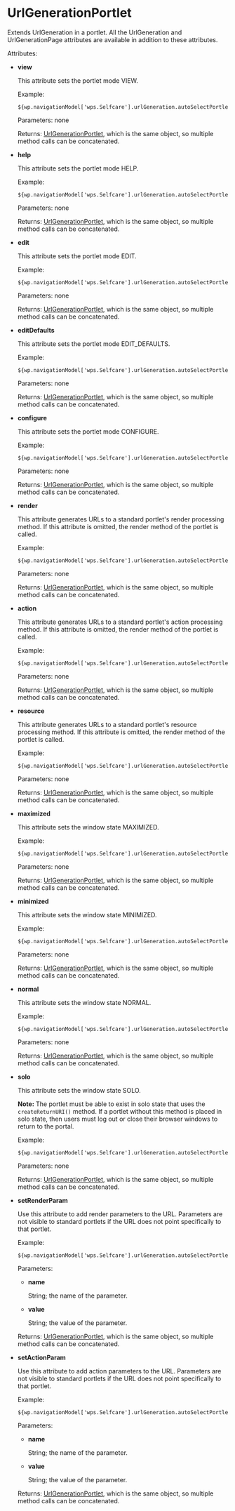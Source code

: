 # UrlGenerationPortlet

Extends UrlGeneration in a portlet. All the UrlGeneration and UrlGenerationPage attributes are available in addition to these attributes.

Attributes:

-   **view**

    This attribute sets the portlet mode VIEW.

    Example:

    ```
    ${wp.navigationModel['wps.Selfcare'].urlGeneration.autoSelectPortlet.view}
    ```

    Parameters: none

    Returns: [UrlGenerationPortlet](themeopt_el_bean_url_gen_portlet.md), which is the same object, so multiple method calls can be concatenated.

-   **help**

    This attribute sets the portlet mode HELP.

    Example:

    ```
    ${wp.navigationModel['wps.Selfcare'].urlGeneration.autoSelectPortlet.help}
    ```

    Parameters: none

    Returns: [UrlGenerationPortlet](themeopt_el_bean_url_gen_portlet.md), which is the same object, so multiple method calls can be concatenated.

-   **edit**

    This attribute sets the portlet mode EDIT.

    Example:

    ```
    ${wp.navigationModel['wps.Selfcare'].urlGeneration.autoSelectPortlet.edit}
    ```

    Parameters: none

    Returns: [UrlGenerationPortlet](themeopt_el_bean_url_gen_portlet.md), which is the same object, so multiple method calls can be concatenated.

-   **editDefaults**

    This attribute sets the portlet mode EDIT\_DEFAULTS.

    Example:

    ```
    ${wp.navigationModel['wps.Selfcare'].urlGeneration.autoSelectPortlet.editDefaults}
    ```

    Parameters: none

    Returns: [UrlGenerationPortlet](themeopt_el_bean_url_gen_portlet.md), which is the same object, so multiple method calls can be concatenated.

-   **configure**

    This attribute sets the portlet mode CONFIGURE.

    Example:

    ```
    ${wp.navigationModel['wps.Selfcare'].urlGeneration.autoSelectPortlet.configure}
    ```

    Parameters: none

    Returns: [UrlGenerationPortlet](themeopt_el_bean_url_gen_portlet.md), which is the same object, so multiple method calls can be concatenated.

-   **render**

    This attribute generates URLs to a standard portlet's render processing method. If this attribute is omitted, the render method of the portlet is called.

    Example:

    ```
    ${wp.navigationModel['wps.Selfcare'].urlGeneration.autoSelectPortlet.render}
    ```

    Parameters: none

    Returns: [UrlGenerationPortlet](themeopt_el_bean_url_gen_portlet.md), which is the same object, so multiple method calls can be concatenated.

-   **action**

    This attribute generates URLs to a standard portlet's action processing method. If this attribute is omitted, the render method of the portlet is called.

    Example:

    ```
    ${wp.navigationModel['wps.Selfcare'].urlGeneration.autoSelectPortlet.action}
    ```

    Parameters: none

    Returns: [UrlGenerationPortlet](themeopt_el_bean_url_gen_portlet.md), which is the same object, so multiple method calls can be concatenated.

-   **resource**

    This attribute generates URLs to a standard portlet's resource processing method. If this attribute is omitted, the render method of the portlet is called.

    Example:

    ```
    ${wp.navigationModel['wps.Selfcare'].urlGeneration.autoSelectPortlet.resource}
    ```

    Parameters: none

    Returns: [UrlGenerationPortlet](themeopt_el_bean_url_gen_portlet.md), which is the same object, so multiple method calls can be concatenated.

-   **maximized**

    This attribute sets the window state MAXIMIZED.

    Example:

    ```
    ${wp.navigationModel['wps.Selfcare'].urlGeneration.autoSelectPortlet.maximized}
    ```

    Parameters: none

    Returns: [UrlGenerationPortlet](themeopt_el_bean_url_gen_portlet.md), which is the same object, so multiple method calls can be concatenated.

-   **minimized**

    This attribute sets the window state MINIMIZED.

    Example:

    ```
    ${wp.navigationModel['wps.Selfcare'].urlGeneration.autoSelectPortlet.minimized}
    ```

    Parameters: none

    Returns: [UrlGenerationPortlet](themeopt_el_bean_url_gen_portlet.md), which is the same object, so multiple method calls can be concatenated.

-   **normal**

    This attribute sets the window state NORMAL.

    Example:

    ```
    ${wp.navigationModel['wps.Selfcare'].urlGeneration.autoSelectPortlet.normal}
    ```

    Parameters: none

    Returns: [UrlGenerationPortlet](themeopt_el_bean_url_gen_portlet.md), which is the same object, so multiple method calls can be concatenated.

-   **solo**

    This attribute sets the window state SOLO.

    **Note:** The portlet must be able to exist in solo state that uses the `createReturnURI()` method. If a portlet without this method is placed in solo state, then users must log out or close their browser windows to return to the portal.

    Example:

    ```
    ${wp.navigationModel['wps.Selfcare'].urlGeneration.autoSelectPortlet.solo}
    ```

    Parameters: none

    Returns: [UrlGenerationPortlet](themeopt_el_bean_url_gen_portlet.md), which is the same object, so multiple method calls can be concatenated.

-   **setRenderParam**

    Use this attribute to add render parameters to the URL. Parameters are not visible to standard portlets if the URL does not point specifically to that portlet.

    Example:

    ```
    ${wp.navigationModel['wps.Selfcare'].urlGeneration.autoSelectPortlet.setRenderParam('a','b')}
    ```

    Parameters:

    -   **name**

        String; the name of the parameter.

    -   **value**

        String; the value of the parameter.

    Returns: [UrlGenerationPortlet](themeopt_el_bean_url_gen_portlet.md), which is the same object, so multiple method calls can be concatenated.

-   **setActionParam**

    Use this attribute to add action parameters to the URL. Parameters are not visible to standard portlets if the URL does not point specifically to that portlet.

    Example:

    ```
    ${wp.navigationModel['wps.Selfcare'].urlGeneration.autoSelectPortlet.action.setActionParam('a','b')}
    ```

    Parameters:

    -   **name**

        String; the name of the parameter.

    -   **value**

        String; the value of the parameter.

    Returns: [UrlGenerationPortlet](themeopt_el_bean_url_gen_portlet.md), which is the same object, so multiple method calls can be concatenated.


